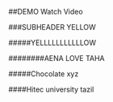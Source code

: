 ##DEMO
Watch Video

###SUBHEADER
YELLOW

#####YELLLLLLLLLLLOW

########AENA LOVE TAHA

#####Chocolate xyz

####Hitec university tazil 
